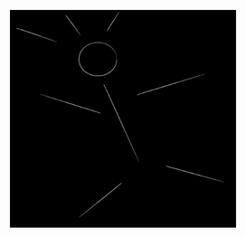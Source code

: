 <p align="center"><a href="#" target="_blank"><img src="img/makForCircle.png"" width="400"></a></p>
